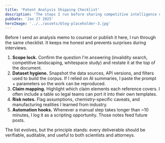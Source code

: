 ```yaml
---
title: 'Patent Analysis Shipping Checklist'
description: 'The steps I run before sharing competitive intelligence or prior-art research.'
pubDate: 'Jan 27 2025'
heroImage: '../../assets/blog-placeholder-3.jpg'
---
```


Before I send an analysis memo to counsel or publish it here, I run through the same checklist. It
keeps me honest and prevents surprises during interviews.

1. **Scope lock.** Confirm the question I'm answering (invalidity search, competitive landscaping,
   whitespace study) and restate it at the top of the document.
2. **Dataset hygiene.** Snapshot the data sources, API versions, and filters used to build the corpus.
   If I relied on AI summaries, I paste the prompt + parameters so the work can be reproduced.
3. **Claim mapping.** Highlight which claim elements each reference covers. I often include a table so
   legal teams can port it into their own templates.
4. **Risk notes.** Flag assumptions, chemistry-specific caveats, and manufacturing realities I learned
   from industry.
5. **Automation hooks.** Whenever a manual step takes longer than ~10 minutes, I log it as a scripting
   opportunity. Those notes feed future posts.

The list evolves, but the principle stands: every deliverable should be verifiable, auditable, and
useful to both scientists and attorneys.
